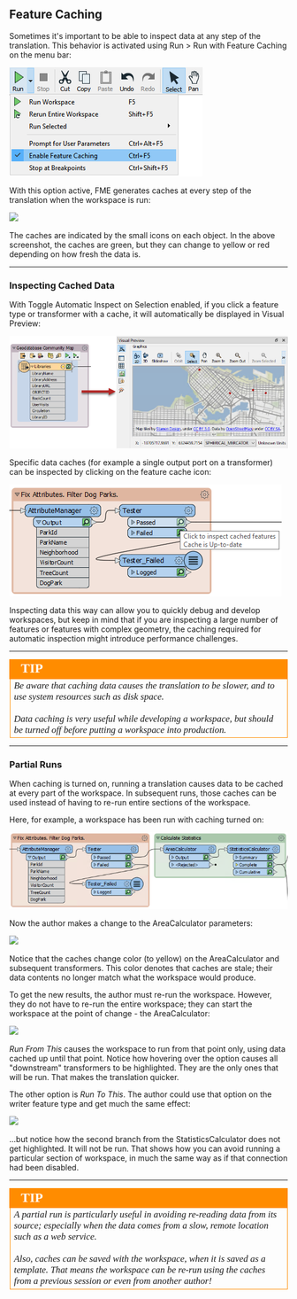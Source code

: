 ## Feature Caching ##

Sometimes it's important to be able to inspect data at any step of the translation. This behavior is activated using Run &gt; Run with Feature Caching on the menu bar:

![](./Images/Img1.045.RunWithCaching.png)

With this option active, FME generates caches at every step of the translation when the workspace is run:

![](./Images/Img1.046.GreenCaches.png)

The caches are indicated by the small icons on each object. In the above screenshot, the caches are green, but they can change to yellow or red depending on how fresh the data is.

---

### Inspecting Cached Data ###

With Toggle Automatic Inspect on Selection enabled, if you click a feature type or transformer with a cache, it will automatically be displayed in Visual Preview:

![](./Images/Img1.047b.InspectACacheVisualPreview.png)

Specific data caches (for example a single output port on a transformer) can be inspected by clicking on the feature cache icon:

![](./Images/Img1.047.InspectACache.png)

Inspecting data this way can allow you to quickly debug and develop workspaces, but keep in mind that if you are inspecting a large number of features or features with complex geometry, the caching required for automatic inspection might introduce performance challenges.

---

<!--Tip Section-->

<table style="border-spacing: 0px">
<tr>
<td style="vertical-align:middle;background-color:darkorange;border: 2px solid darkorange">
<i class="fa fa-info-circle fa-lg fa-pull-left fa-fw" style="color:white;padding-right: 12px;vertical-align:text-top"></i>
<span style="color:white;font-size:x-large;font-weight: bold;font-family:serif">TIP</span>
</td>
</tr>

<tr>
<td style="border: 1px solid darkorange">
<span style="font-family:serif; font-style:italic; font-size:larger">
Be aware that caching data causes the translation to be slower, and to use system resources such as disk space.
<br><br>Data caching is very useful while developing a workspace, but should be turned off before putting a workspace into production.
</span>
</td>
</tr>
</table>

---

### Partial Runs ###

When caching is turned on, running a translation causes data to be cached at every part of the workspace. In subsequent runs, those caches can be used instead of having to re-run entire sections of the workspace.

Here, for example, a workspace has been run with caching turned on:

![](./Images/Img1.048.CachedForPartialRun.png)

Now the author makes a change to the AreaCalculator parameters:

![](./Images/Img1.049.StaleCacheFromEdit.png)

Notice that the caches change color (to yellow) on the AreaCalculator and subsequent transformers. This color denotes that caches are stale; their data contents no longer match what the workspace would produce.

To get the new results, the author must re-run the workspace. However, they do not have to re-run the entire workspace; they can start the workspace at the point of change - the AreaCalculator:

![](./Images/Img1.050.CacheRunFromHere.png)

*Run From This* causes the workspace to run from that point only, using data cached up until that point. Notice how hovering over the option causes all "downstream" transformers to be highlighted. They are the only ones that will be run. That makes the translation quicker.

The other option is *Run To This*. The author could use that option on the writer feature type and get much the same effect:

![](./Images/Img1.051.CacheRunToThis.png)

...but notice how the second branch from the StatisticsCalculator does not get highlighted. It will not be run. That shows how you can avoid running a particular section of workspace, in much the same way as if that connection had been disabled.

---

<!--Tip Section-->

<table style="border-spacing: 0px">
<tr>
<td style="vertical-align:middle;background-color:darkorange;border: 2px solid darkorange">
<i class="fa fa-info-circle fa-lg fa-pull-left fa-fw" style="color:white;padding-right: 12px;vertical-align:text-top"></i>
<span style="color:white;font-size:x-large;font-weight: bold;font-family:serif">TIP</span>
</td>
</tr>

<tr>
<td style="border: 1px solid darkorange">
<span style="font-family:serif; font-style:italic; font-size:larger">
A partial run is particularly useful in avoiding re-reading data from its source; especially when the data comes from a slow, remote location such as a web service.
<br><br>Also, caches can be saved with the workspace, when it is saved as a template. That means the workspace can be re-run using the caches from a previous session or even from another author!
</span>
</td>
</tr>
</table>